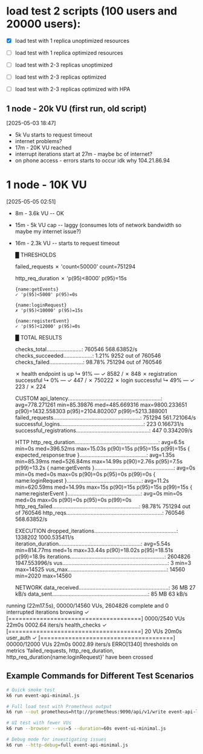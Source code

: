 # load test 2 scripts (100 users and 20000 users):

- [x] load test with 1 replica unoptimized resources
- [ ] load test with 1 replica optimized resources
- [ ] load test with 2-3 replicas unoptimized
- [ ] load test with 2-3 replicas optimized
- [ ] load test with 2-3 replicas optimized with HPA


## 1 node - 20k VU (first run, old script)

[2025-05-03 18:47]
- 5k Vu starts to request timeout
- internet problems?
- 17m - 20K VU reached
- interrupt iterations start at 27m - maybe bc of internet?
- on phone access - errors starts to occur idk why
104.21.86.94

# 1 node - 10K VU

[2025-05-05 02:51]
- 8m - 3.6k VU -- OK
- 15m - 5k VU cap -- laggy (consumes lots of network bandwidth so maybe my internet issue?)
- 16m - 2.3k VU -- starts to request timeout


  █ THRESHOLDS

    failed_requests
    ✗ 'count<50000' count=751294

    http_req_duration
    ✗ 'p(95)<8000' p(95)=15s

      {name:getEvents}
      ✓ 'p(95)<5000' p(95)=0s

      {name:loginRequest}
      ✗ 'p(95)<10000' p(95)=15s

      {name:registerEvent}
      ✓ 'p(95)<12000' p(95)=0s


  █ TOTAL RESULTS

    checks_total.......................: 760546 568.63852/s
    checks_succeeded...................: 1.21%  9252 out of 760546
    checks_failed......................: 98.78% 751294 out of 760546

    ✗ health endpoint is up
      ↳  91% — ✓ 8582 / ✗ 848
    ✗ registration successful
      ↳  0% — ✓ 447 / ✗ 750222
    ✗ login successful
      ↳  49% — ✓ 223 / ✗ 224

    CUSTOM
    api_latency.............................................................: avg=778.271261 min=85.39876 med=485.669316 max=9800.233651 p(90)=1432.558303 p(95)=2104.802007 p(99)=5213.388001
    failed_requests.........................................................: 751294  561.721064/s
    successful_logins.......................................................: 223     0.166731/s
    successful_registrations................................................: 447     0.334209/s

    HTTP
    http_req_duration.......................................................: avg=6.5s       min=0s       med=396.52ms   max=15.03s      p(90)=15s         p(95)=15s         p(99)=15s
      { expected_response:true }............................................: avg=1.35s      min=85.39ms  med=526.84ms   max=14.99s      p(90)=2.76s       p(95)=7.5s        p(99)=13.2s
      { name:getEvents }....................................................: avg=0s         min=0s       med=0s         max=0s          p(90)=0s          p(95)=0s          p(99)=0s
      { name:loginRequest }.................................................: avg=11.2s      min=620.59ms med=14.99s     max=15s         p(90)=15s         p(95)=15s         p(99)=15s
      { name:registerEvent }................................................: avg=0s         min=0s       med=0s         max=0s          p(90)=0s          p(95)=0s          p(99)=0s
    http_req_failed.........................................................: 98.78%  751294 out of 760546
    http_reqs...............................................................: 760546  568.63852/s

    EXECUTION
    dropped_iterations......................................................: 1338202 1000.535411/s
    iteration_duration......................................................: avg=5.54s      min=814.77ms med=1s         max=33.44s      p(90)=18.02s      p(95)=18.51s      p(99)=18.9s
    iterations..............................................................: 2604826 1947.553996/s
    vus.....................................................................: 3       min=3                max=14525
    vus_max.................................................................: 14560   min=2020             max=14560

    NETWORK
    data_received...........................................................: 36 MB   27 kB/s
    data_sent...............................................................: 85 MB   63 kB/s




running (22m17.5s), 00000/14560 VUs, 2604826 complete and 0 interrupted iterations
browsing      ✓ [======================================] 0000/2540 VUs    22m0s  0002.64 iters/s
health_checks ✓ [======================================] 20 VUs           20m0s
user_auth     ✓ [======================================] 00000/12000 VUs  22m0s  0002.89 iters/s
ERRO[1340] thresholds on metrics 'failed_requests, http_req_duration, http_req_duration{name:loginRequest}' have been crossed



## Example Commands for Different Test Scenarios

```bash
# Quick smoke test
k6 run event-api-minimal.js

# Full load test with Prometheus output
k6 run --out prometheus=http://prometheus:9090/api/v1/write event-api-load-test.js 

# UI test with fewer VUs
k6 run --browser --vus=5 --duration=60s event-ui-minimal.js

# Debug mode for investigating issues
k6 run --http-debug=full event-api-minimal.js
```
